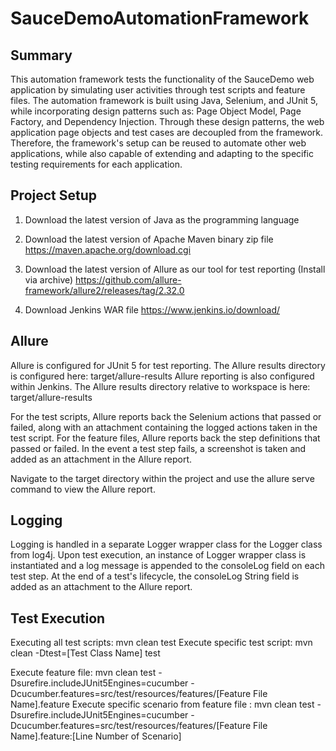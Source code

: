 # SauceDemoAutomationFramework

## Summary
This automation framework tests the functionality of the SauceDemo web application by simulating user activities through test scripts and feature files. The automation framework is built using Java, Selenium, and JUnit 5, while incorporating design patterns such as: Page Object Model, Page Factory, and Dependency Injection. Through these design patterns, the web application page objects and test cases are decoupled from the framework. Therefore, the framework's setup can be reused to automate other web applications, while also capable of extending and adapting to the specific testing requirements for each application.

## Project Setup
1. Download the latest version of Java as the programming language
2. Download the latest version of Apache Maven binary zip file
   https://maven.apache.org/download.cgi
  
4. Download the latest version of Allure as our tool for test reporting (Install via archive)
   https://github.com/allure-framework/allure2/releases/tag/2.32.0

5. Download Jenkins WAR file
   https://www.jenkins.io/download/

## Allure
Allure is configured for JUnit 5 for test reporting. The Allure results directory is configured here: target/allure-results
Allure reporting is also configured within Jenkins. The Allure results directory relative to workspace is here: target/allure-results

For the test scripts, Allure reports back the Selenium actions that passed or failed, along with an attachment containing the logged actions taken in the test script. For the feature files, Allure reports back the step definitions that passed or failed. In the event a test step fails, a screenshot is taken and added as an attachment in the Allure report.

Navigate to the target directory within the project and use the allure serve command to view the Allure report.

## Logging
Logging is handled in a separate Logger wrapper class for the Logger class from log4j. Upon test execution, an instance of Logger wrapper class is instantiated and a log message is appended to the consoleLog field on each test step. At the end of a test's lifecycle, the consoleLog String field is added as an attachment to the Allure report.

## Test Execution
Executing all test scripts: mvn clean test
Execute specific test script: mvn clean -Dtest=[Test Class Name] test

Execute feature file: mvn clean test -Dsurefire.includeJUnit5Engines=cucumber -Dcucumber.features=src/test/resources/features/[Feature File Name].feature
Execute specific scenario from feature file : mvn clean test -Dsurefire.includeJUnit5Engines=cucumber -Dcucumber.features=src/test/resources/features/[Feature File Name].feature:[Line Number of Scenario]



